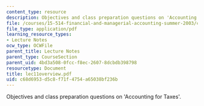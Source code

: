 ```yaml
---
content_type: resource
description: Objectives and class preparation questions on 'Accounting for Taxes'.
file: /courses/15-514-financial-and-managerial-accounting-summer-2003/c68d6953d5c8f71f4754a65038bf236b_lec11overview.pdf
file_type: application/pdf
learning_resource_types:
- Lecture Notes
ocw_type: OCWFile
parent_title: Lecture Notes
parent_type: CourseSection
parent_uid: 4bd3a508-0fcc-f8ec-2607-8dcbdb398798
resourcetype: Document
title: lec11overview.pdf
uid: c68d6953-d5c8-f71f-4754-a65038bf236b
---
```

Objectives and class preparation questions on 'Accounting for Taxes'.

